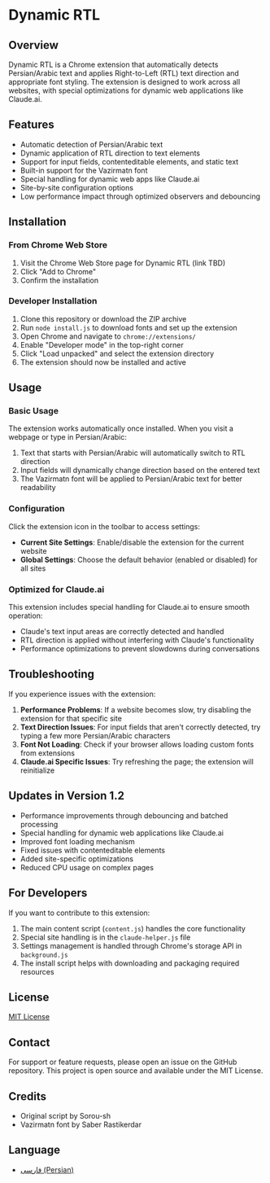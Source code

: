 # Dynamic RTL

## Overview
Dynamic RTL is a Chrome extension that automatically detects Persian/Arabic text and applies Right-to-Left (RTL) text direction and appropriate font styling. The extension is designed to work across all websites, with special optimizations for dynamic web applications like Claude.ai.

## Features
- Automatic detection of Persian/Arabic text
- Dynamic application of RTL direction to text elements
- Support for input fields, contenteditable elements, and static text
- Built-in support for the Vazirmatn font
- Special handling for dynamic web apps like Claude.ai
- Site-by-site configuration options
- Low performance impact through optimized observers and debouncing

## Installation

### From Chrome Web Store
1. Visit the Chrome Web Store page for Dynamic RTL (link TBD)
2. Click "Add to Chrome"
3. Confirm the installation

### Developer Installation
1. Clone this repository or download the ZIP archive
2. Run `node install.js` to download fonts and set up the extension
3. Open Chrome and navigate to `chrome://extensions/`
4. Enable "Developer mode" in the top-right corner
5. Click "Load unpacked" and select the extension directory
6. The extension should now be installed and active

## Usage

### Basic Usage
The extension works automatically once installed. When you visit a webpage or type in Persian/Arabic:

1. Text that starts with Persian/Arabic will automatically switch to RTL direction
2. Input fields will dynamically change direction based on the entered text
3. The Vazirmatn font will be applied to Persian/Arabic text for better readability

### Configuration
Click the extension icon in the toolbar to access settings:

- **Current Site Settings**: Enable/disable the extension for the current website
- **Global Settings**: Choose the default behavior (enabled or disabled) for all sites

### Optimized for Claude.ai
This extension includes special handling for Claude.ai to ensure smooth operation:

- Claude's text input areas are correctly detected and handled
- RTL direction is applied without interfering with Claude's functionality
- Performance optimizations to prevent slowdowns during conversations

## Troubleshooting

If you experience issues with the extension:

1. **Performance Problems**: If a website becomes slow, try disabling the extension for that specific site
2. **Text Direction Issues**: For input fields that aren't correctly detected, try typing a few more Persian/Arabic characters
3. **Font Not Loading**: Check if your browser allows loading custom fonts from extensions
4. **Claude.ai Specific Issues**: Try refreshing the page; the extension will reinitialize

## Updates in Version 1.2
- Performance improvements through debouncing and batched processing
- Special handling for dynamic web applications like Claude.ai
- Improved font loading mechanism
- Fixed issues with contenteditable elements
- Added site-specific optimizations
- Reduced CPU usage on complex pages

## For Developers
If you want to contribute to this extension:

1. The main content script (`content.js`) handles the core functionality
2. Special site handling is in the `claude-helper.js` file
3. Settings management is handled through Chrome's storage API in `background.js`
4. The install script helps with downloading and packaging required resources

## License
[MIT License](LICENSE)

## Contact
For support or feature requests, please open an issue on the GitHub repository.
This project is open source and available under the MIT License.

## Credits

- Original script by Sorou-sh
- Vazirmatn font by Saber Rastikerdar

## Language

- [فارسی (Persian)](README.fa.md) 
